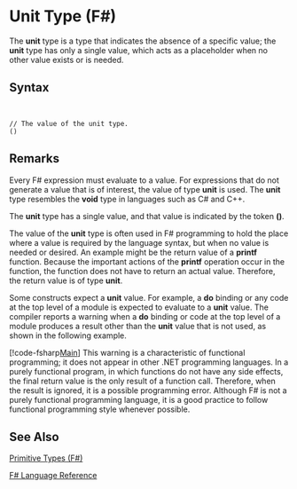 # Unit Type (F#)

The **unit** type is a type that indicates the absence of a specific value; the **unit** type has only a single value, which acts as a placeholder when no other value exists or is needed.


## Syntax


```


// The value of the unit type.
()

```



## Remarks
Every F# expression must evaluate to a value. For expressions that do not generate a value that is of interest, the value of type **unit** is used. The **unit** type resembles the **void** type in languages such as C# and C++.

The **unit** type has a single value, and that value is indicated by the token **()**.

The value of the **unit** type is often used in F# programming to hold the place where a value is required by the language syntax, but when no value is needed or desired. An example might be the return value of a **printf** function. Because the important actions of the **printf** operation occur in the function, the function does not have to return an actual value. Therefore, the return value is of type **unit**.

Some constructs expect a **unit** value. For example, a **do** binding or any code at the top level of a module is expected to evaluate to a **unit** value. The compiler reports a warning when a **do** binding or code at the top level of a module produces a result other than the **unit** value that is not used, as shown in the following example.

[!code-fsharp[Main](snippets/fslangref1/snippet901.fs)]
    This warning is a characteristic of functional programming; it does not appear in other .NET programming languages. In a purely functional program, in which functions do not have any side effects, the final return value is the only result of a function call. Therefore, when the result is ignored, it is a possible programming error. Although F# is not a purely functional programming language, it is a good practice to follow functional programming style whenever possible.


## See Also
[Primitive Types &#40;F&#35;&#41;](Primitive-Types-%5BFSharp%5D.md)

[F&#35; Language Reference](FSharp-Language-Reference.md)

